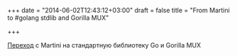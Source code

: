 +++
date = "2014-06-02T12:43:12+03:00"
draft = false
title = "From Martini to #golang stdlib and Gorilla MUX"

+++

<p><a href="http://stevieholdway.tumblr.com/post/87438353774/from-martini-to-golang-stdlib-and-gorilla-mux">Переход</a> с Martini на стандартную библиотеку Go и Gorilla MUX&nbsp;</p>


